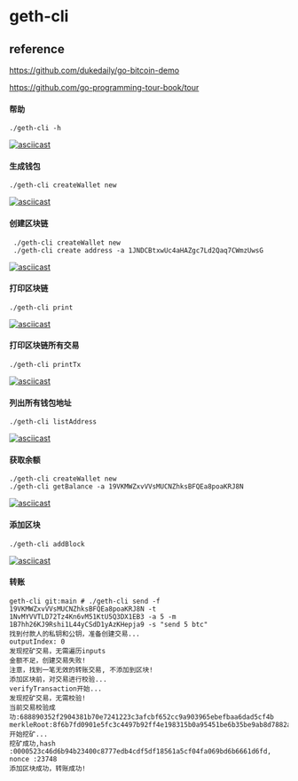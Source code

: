 # geth-cli

## reference
https://github.com/dukedaily/go-bitcoin-demo

https://github.com/go-programming-tour-book/tour

#### 帮助

```
./geth-cli -h
```

[![asciicast](https://asciinema.org/a/gRegeEiD9h2ueZevenIx83udx.svg)](https://asciinema.org/a/gRegeEiD9h2ueZevenIx83udx)

#### 生成钱包

```
./geth-cli createWallet new
```

[![asciicast](https://asciinema.org/a/Wf2sUMNZYJ5mGa7GvhzJyYfyY.svg)](https://asciinema.org/a/Wf2sUMNZYJ5mGa7GvhzJyYfyY)

#### 创建区块链

```
 ./geth-cli createWallet new
 ./geth-cli create address -a 1JNDCBtxwUc4aHAZgc7Ld2Qaq7CWmzUwsG
```

[![asciicast](https://asciinema.org/a/B8ewzjvBd4HDUrsTYsEPTkTMx.svg)](https://asciinema.org/a/B8ewzjvBd4HDUrsTYsEPTkTMx)

#### 打印区块链

```
./geth-cli print
```

[![asciicast](https://asciinema.org/a/e8PbKenxzqOo5NqoCQoUNyjaU.svg)](https://asciinema.org/a/e8PbKenxzqOo5NqoCQoUNyjaU)

#### 打印区块链所有交易

```
./geth-cli printTx
```

[![asciicast](https://asciinema.org/a/MSAA6xvKHmdi3kzjbFx71Z70h.svg)](https://asciinema.org/a/MSAA6xvKHmdi3kzjbFx71Z70h)

#### 列出所有钱包地址

```
./geth-cli listAddress
```

[![asciicast](https://asciinema.org/a/257bygs808t2FEb24OOlTBaC0.svg)](https://asciinema.org/a/257bygs808t2FEb24OOlTBaC0)

#### 获取余额

```
./geth-cli createWallet new
./geth-cli getBalance -a 19VKMWZxvVVsMUCNZhksBFQEa8poaKRJ8N
```

[![asciicast](https://asciinema.org/a/AQrWL2cFqPvvnWZoiecjjZMGD.svg)](https://asciinema.org/a/AQrWL2cFqPvvnWZoiecjjZMGD)

#### 添加区块

```
./geth-cli addBlock
```

[![asciicast](https://asciinema.org/a/toX6DG3lA2WC4IrFFifF12At6.svg)](https://asciinema.org/a/toX6DG3lA2WC4IrFFifF12At6)

#### 转账

```
geth-cli git:main # ./geth-cli send -f 19VKMWZxvVVsMUCNZhksBFQEa8poaKRJ8N -t 1NvMYVVTLD72Tz4Kn6vM51KtU5Q3DX1EB3 -a 5 -m 1B7hh26KJ9Rshi1L44yCSdD1yAzKHepja9 -s "send 5 btc"
找到付款人的私钥和公钥，准备创建交易...
outputIndex: 0
发现挖矿交易，无需遍历inputs
金额不足，创建交易失败!
注意，找到一笔无效的转账交易, 不添加到区块!
添加区块前，对交易进行校验...
verifyTransaction开始...
发现挖矿交易，无需校验!
当前交易校验成功:688890352f2904381b70e7241223c3afcbf652cc9a903965ebefbaa6dad5cf4b
merkleRoot:8f6b7fd0901e5fc3c4497b92ff4e198315b0a95451be6b35be9ab8d7882a61a3
开始挖矿...
挖矿成功,hash :0000523c46d6b94b23400c8777edb4cdf5df18561a5cf04fa069bd6b6661d6fd, nonce :23748
添加区块成功，转账成功!
```
